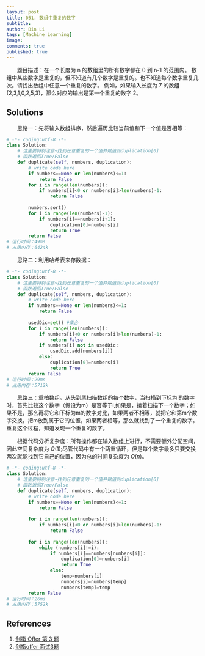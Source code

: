 ```yaml
---
layout: post
title: 051. 数组中重复的数字
subtitle:
author: Bin Li
tags: [Machine Learning]
image: 
comments: true
published: true
---
```

　　题目描述：在一个长度为 n 的数组里的所有数字都在 0 到 n-1 的范围内。 数组中某些数字是重复的，但不知道有几个数字是重复的。也不知道每个数字重复几次。请找出数组中任意一个重复的数字。 例如，如果输入长度为 7 的数组 {2,3,1,0,2,5,3}，那么对应的输出是第一个重复的数字 2。

## Solutions
　　思路一：先将输入数组排序，然后遍历比较当前值和下一个值是否相等：

```python
# -*- coding:utf-8 -*-
class Solution:
    # 这里要特别注意~找到任意重复的一个值并赋值到duplication[0]
    # 函数返回True/False
    def duplicate(self, numbers, duplication):
        # write code here
        if numbers==None or len(numbers)<=1:
            return False
        for i in range(len(numbers)):
            if numbers[i]<0 or numbers[i]>len(numbers)-1:
                return False
            
        numbers.sort()
        for i in range(len(numbers)-1):
            if numbers[i]==numbers[i+1]:
                duplication[0]=numbers[i]
                return True
        return False
# 运行时间：49ms
# 占用内存：6424k
```

　　思路二：利用哈希表来存数据：

```python
# -*- coding:utf-8 -*-
class Solution:
    # 这里要特别注意~找到任意重复的一个值并赋值到duplication[0]
    # 函数返回True/False
    def duplicate(self, numbers, duplication):
        # write code here
        if numbers==None or len(numbers)<=1:
            return False
        
        usedDic=set() #集合
        for i in range(len(numbers)):
            if numbers[i]<0 or numbers[i]>len(numbers)-1:
                return False
            if numbers[i] not in usedDic:
                usedDic.add(numbers[i])
            else:
                duplication[0]=numbers[i]
                return True
        return False
# 运行时间：29ms
# 占用内存：5712k
```
　　思路三：重拍数组。从头到尾扫描数组的每个数字，当扫描到下标为i的数字时，首先比较这个数字（假设为m）是否等于i,如果是，接着扫描下一个数字；如果不是，那么再将它和下标为m的数字对比，如果两者不相等，就把它和第m个数字交换，把m放到属于它的位置，如果两者相等，那么就找到了一个重复的数字。重复这个过程，知道发现一个重复的数字。

　　根据代码分析复杂度：所有操作都在输入数组上进行，不需要额外分配空间，因此空间复杂度为 $O(1)$;尽管代码中有一个两重循环，但是每个数字最多只要交换两次就能找到它自己的位置，因为总的时间复杂度为 $O(n)$。

```python
# -*- coding:utf-8 -*-
class Solution:
    # 这里要特别注意~找到任意重复的一个值并赋值到duplication[0]
    # 函数返回True/False
    def duplicate(self, numbers, duplication):
        # write code here
        if numbers==None or len(numbers)<=1:
            return False
        
        for i in range(len(numbers)):
            if numbers[i]<0 or numbers[i]>len(numbers)-1:
                return False
        
        for i in range(len(numbers)):
            while (numbers[i]!=i):
                if numbers[i]==numbers[numbers[i]]:
                    duplication[0]=numbers[i]
                    return True
                else:
                    temp=numbers[i]
                    numbers[i]=numbers[temp]
                    numbers[temp]=temp
        return False
# 运行时间：26ms
# 占用内存：5752k
```

## References
1. [剑指 Offer 第 3 题](https://www.nowcoder.com/practice/623a5ac0ea5b4e5f95552655361ae0a8?tpId=13&tqId=11203&rp=1&ru=%2Fta%2Fcoding-interviews&qru=%2Fta%2Fcoding-interviews%2Fquestion-ranking&tPage=3)
2. [剑指offer 面试3题](https://www.cnblogs.com/yanmk/p/9232144.html)